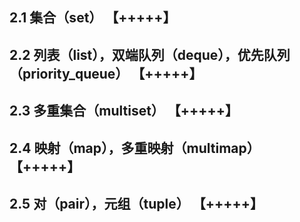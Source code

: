 ## 2.1 集合（set） 【+++++】

## 2.2 列表（list），双端队列（deque），优先队列（priority_queue） 【+++++】

## 2.3 多重集合（multiset） 【+++++】

## 2.4 映射（map），多重映射（multimap） 【+++++】

## 2.5 对（pair），元组（tuple） 【+++++】